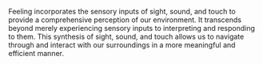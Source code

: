 
Feeling incorporates the sensory inputs of sight, sound, and touch to provide a comprehensive perception of our environment. It transcends beyond merely experiencing sensory inputs to interpreting and responding to them. This synthesis of sight, sound, and touch allows us to navigate through and interact with our surroundings in a more meaningful and efficient manner.

